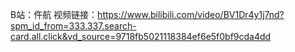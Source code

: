 B站：仵航
视频链接：https://www.bilibili.com/video/BV1Dr4y1j7nd?spm_id_from=333.337.search-card.all.click&vd_source=9718fb5021118384ef6e5f0bf9cda4dd